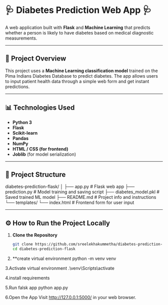 # 🩺 Diabetes Prediction Web App 🩺

A web application built with **Flask** and **Machine Learning** that predicts whether a person is likely to have diabetes based on medical diagnostic measurements.

---

## 📌 Project Overview

This project uses a **Machine Learning classification model** trained on the Pima Indians Diabetes Database to predict diabetes. The app allows users to input patient health data through a simple web form and get instant predictions.

---

## 📊 Technologies Used

- **Python 3**
- **Flask**
- **Scikit-learn**
- **Pandas**
- **NumPy**
- **HTML / CSS (for frontend)**
- **Joblib** (for model serialization)

---

## 📁 Project Structure

diabetes-prediction-flask/
│
├── app.py # Flask web app
├── prediction.py # Model training and saving script
├── diabetes_model.pkl # Saved trained ML model 
├── README.md # Project info and instructions
└── templates/
└── index.html # Frontend form for user input

---

## ⚙️ How to Run the Project Locally

1. **Clone the Repository**
   ```bash
   git clone https://github.com/sreelekhakummetha/diabetes-prediction-flask.git
   cd diabetes-prediction-flask
   
2. **create virtual environment
   python -m venv venv
   
3.Activate virtual environment
.\venv\Scripts\activate

4.install requirements

5.Run falsk app
python app.py

6.Open the App
Visit http://127.0.0.1:5000/ in your web browser.


 
